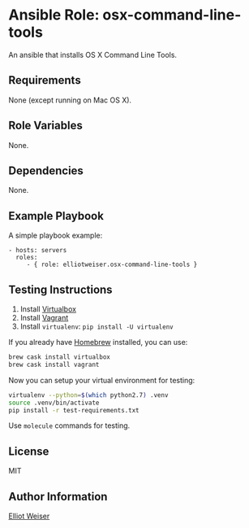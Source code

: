 Ansible Role: osx-command-line-tools
====================================

An ansible that installs OS X Command Line Tools.

Requirements
------------

None (except running on Mac OS X).

Role Variables
--------------

None.

Dependencies
------------

None.

Example Playbook
----------------

A simple playbook example:

    - hosts: servers
      roles:
         - { role: elliotweiser.osx-command-line-tools }


Testing Instructions
--------------------

1. Install [Virtualbox](https://www.virtualbox.org/wiki/Downloads)
1. Install [Vagrant](https://www.vagrantup.com/downloads.html)
1. Install `virtualenv`: `pip install -U virtualenv`

If you already have [Homebrew](http://brew.sh/) installed, you can use:

```bash
brew cask install virtualbox
brew cask install vagrant
```

Now you can setup your virtual environment for testing:

```bash
virtualenv --python=$(which python2.7) .venv
source .venv/bin/activate
pip install -r test-requirements.txt
```

Use `molecule` commands for testing.

License
-------

MIT

Author Information
------------------

[Elliot Weiser](https://github.com/elliotweiser)
